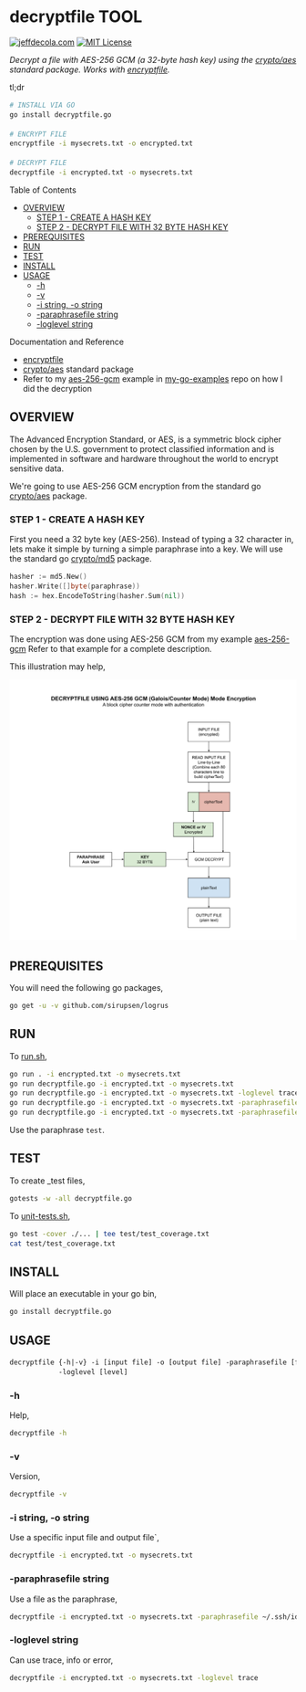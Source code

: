 # decryptfile TOOL

[![jeffdecola.com](https://img.shields.io/badge/website-jeffdecola.com-blue)](https://jeffdecola.com)
[![MIT License](https://img.shields.io/:license-mit-blue.svg)](https://jeffdecola.mit-license.org)

_Decrypt a file with AES-256 GCM (a 32-byte hash key) using the
[crypto/aes](https://golang.org/pkg/crypto/aes/)
standard package.
Works with
[encryptfile](https://github.com/JeffDeCola/my-go-tools/tree/master/cryptography-tools/encryptfile)._

tl;dr

```bash
# INSTALL VIA GO
go install decryptfile.go

# ENCRYPT FILE
encryptfile -i mysecrets.txt -o encrypted.txt

# DECRYPT FILE
decryptfile -i encrypted.txt -o mysecrets.txt
```

Table of Contents

* [OVERVIEW](https://github.com/JeffDeCola/my-go-tools/tree/master/cryptography-tools/decryptfile#overview)
  * [STEP 1 - CREATE A HASH KEY](https://github.com/JeffDeCola/my-go-tools/tree/master/cryptography-tools/decryptfile#step-1---create-a-hash-key)
  * [STEP 2 - DECRYPT FILE WITH 32 BYTE HASH KEY](https://github.com/JeffDeCola/my-go-tools/tree/master/cryptography-tools/decryptfile#step-2---decrypt-file-with-32-byte-hash-key)
* [PREREQUISITES](https://github.com/JeffDeCola/my-go-tools/tree/master/cryptography-tools/decryptfile#prerequisites)
* [RUN](https://github.com/JeffDeCola/my-go-tools/tree/master/cryptography-tools/decryptfile#run)
* [TEST](https://github.com/JeffDeCola/my-go-tools/tree/master/cryptography-tools/decryptfile#test)
* [INSTALL](https://github.com/JeffDeCola/my-go-tools/tree/master/cryptography-tools/decryptfile#install)
* [USAGE](https://github.com/JeffDeCola/my-go-tools/tree/master/cryptography-tools/decryptfile#usage)
  * [-h](https://github.com/JeffDeCola/my-go-tools/tree/master/cryptography-tools/decryptfile#-h)
  * [-v](https://github.com/JeffDeCola/my-go-tools/tree/master/cryptography-tools/decryptfile#-v)
  * [-i string, -o string](https://github.com/JeffDeCola/my-go-tools/tree/master/cryptography-tools/decryptfile#-i-string--o-string)
  * [-paraphrasefile string](https://github.com/JeffDeCola/my-go-tools/tree/master/cryptography-tools/decryptfile#-paraphrasefile-string)
  * [-loglevel string](https://github.com/JeffDeCola/my-go-tools/tree/master/cryptography-tools/decryptfile#-loglevel-string)

Documentation and Reference

* [encryptfile](https://github.com/JeffDeCola/my-go-tools/tree/master/cryptography-tools/encryptfile)
* [crypto/aes](https://golang.org/pkg/crypto/aes/)
  standard package
* Refer to my
  [aes-256-gcm](https://github.com/JeffDeCola/my-go-examples#cryptography)
  example in
  [my-go-examples](https://github.com/JeffDeCola/my-go-examples)
  repo on how I did the decryption

## OVERVIEW

The Advanced Encryption Standard, or AES, is a symmetric
block cipher chosen by the U.S. government to protect classified
information and is implemented in software and hardware throughout
the world to encrypt sensitive data.

We're going to use AES-256 GCM encryption from the standard go
[crypto/aes](https://golang.org/pkg/crypto/aes/)
package.

### STEP 1 - CREATE A HASH KEY

First you need a 32 byte key (AES-256). Instead of typing a 32
character in, lets make it simple by turning a simple paraphrase into a key.
We will use the standard go
[crypto/md5](https://golang.org/pkg/crypto/md5/)
package.

```go
hasher := md5.New()
hasher.Write([]byte(paraphrase))
hash := hex.EncodeToString(hasher.Sum(nil))
```

### STEP 2 - DECRYPT FILE WITH 32 BYTE HASH KEY

The encryption was done using AES-256 GCM from my example
[aes-256-gcm](https://github.com/JeffDeCola/my-go-examples#cryptography)
Refer to that example for a complete description.

This illustration may help,

![IMAGE - decryptfile - IMAGE](../../docs/pics/decryptfile.svg)

## PREREQUISITES

You will need the following go packages,

```bash
go get -u -v github.com/sirupsen/logrus
```

## RUN

To
[run.sh](https://github.com/JeffDeCola/my-go-tools/blob/master/cryptography-tools/decryptfile/run.sh),

```bash
go run . -i encrypted.txt -o mysecrets.txt
go run decryptfile.go -i encrypted.txt -o mysecrets.txt
go run decryptfile.go -i encrypted.txt -o mysecrets.txt -loglevel trace
go run decryptfile.go -i encrypted.txt -o mysecrets.txt -paraphrasefile paraphrase.txt
go run decryptfile.go -i encrypted.txt -o mysecrets.txt -paraphrasefile ~/.ssh/id_rsa
```

Use the paraphrase `test`.

## TEST

To create _test files,

```bash
gotests -w -all decryptfile.go
```

To
[unit-tests.sh](https://github.com/JeffDeCola/my-go-tools/blob/master/cryptography-tools/decryptfile/test/unit-tests.sh),

```bash
go test -cover ./... | tee test/test_coverage.txt
cat test/test_coverage.txt
```

## INSTALL

Will place an executable in your go bin,

```bash
go install decryptfile.go
```

## USAGE

```txt
decryptfile {-h|-v} -i [input file] -o [output file] -paraphrasefile [file]
            -loglevel [level]
```

### -h

Help,

```bash
decryptfile -h
```

### -v

Version,

```bash
decryptfile -v
```

### -i string, -o string

Use a specific input file and output file`,

```bash
decryptfile -i encrypted.txt -o mysecrets.txt
```

### -paraphrasefile string

Use a file as the paraphrase,

```bash
decryptfile -i encrypted.txt -o mysecrets.txt -paraphrasefile ~/.ssh/id_rsa
```

### -loglevel string

Can use trace, info or error,

```bash
decryptfile -i encrypted.txt -o mysecrets.txt -loglevel trace
```
